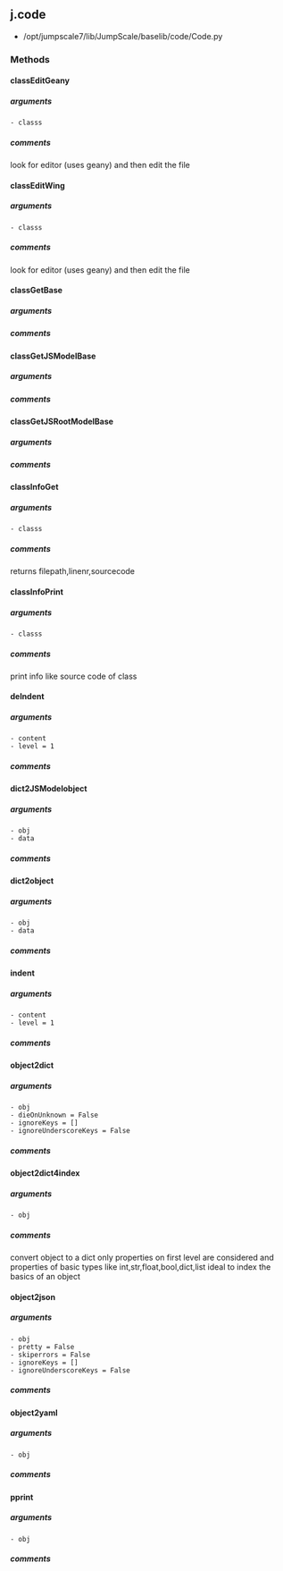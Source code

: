 ## j.code

- /opt/jumpscale7/lib/JumpScale/baselib/code/Code.py

### Methods

#### classEditGeany 
##### arguments

    - classs

##### comments

look for editor (uses geany) and then edit the file

#### classEditWing 
##### arguments

    - classs

##### comments

look for editor (uses geany) and then edit the file

#### classGetBase 
##### arguments

##### comments

#### classGetJSModelBase 
##### arguments

##### comments

#### classGetJSRootModelBase 
##### arguments

##### comments

#### classInfoGet 
##### arguments

    - classs

##### comments

returns filepath,linenr,sourcecode

#### classInfoPrint 
##### arguments

    - classs

##### comments

print info like source code of class

#### deIndent 
##### arguments

    - content
    - level = 1

##### comments

#### dict2JSModelobject 
##### arguments

    - obj
    - data

##### comments

#### dict2object 
##### arguments

    - obj
    - data

##### comments

#### indent 
##### arguments

    - content
    - level = 1

##### comments

#### object2dict 
##### arguments

    - obj
    - dieOnUnknown = False
    - ignoreKeys = []
    - ignoreUnderscoreKeys = False

##### comments

#### object2dict4index 
##### arguments

    - obj

##### comments

convert object to a dict
only properties on first level are considered
and properties of basic types like int,str,float,bool,dict,list
ideal to index the basics of an object

#### object2json 
##### arguments

    - obj
    - pretty = False
    - skiperrors = False
    - ignoreKeys = []
    - ignoreUnderscoreKeys = False

##### comments

#### object2yaml 
##### arguments

    - obj

##### comments

#### pprint 
##### arguments

    - obj

##### comments


